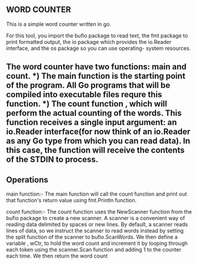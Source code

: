 WORD COUNTER
------------

This is a simple word counter written in go.

For this tool, you import the bufio package to read text, the fmt package to print formatted output,
the io package which provides the io.Reader interface, and the os package so you can use operating-
system resources.

The word counter have two functions: main and count.
*) The main function is the starting point of the program. All Go programs that will be
compiled into executable files requre this function.
*) The count function , which will perform the actual counting of the words. This function receives
a single input argument: an io.Reader interface(for now think of an io.Reader as any Go type from which 
you can read data). In this case, the function will receive the contents of the STDIN to process.
-------------------------------------------------------------------------------------------------
Operations
----------
main function:-
The main function will call the count function and print out that function's return value using fmt.Println function.

count function:-
The count function uses the NewScanner function from the bufio package to create a new scanner. A scanner is a
convenient way of reading data delimited by spaces or new lines. By default, a scanner reads lines of data,
so we instruct the scanner to read words instead by setting the split function of the scanner to bufio.ScanWords.
We then define a variable , wCtr, to hold the word count and increment it by looping through each token using the
scanner.Scan function and adding 1 to the counter each time. We then return the word count

